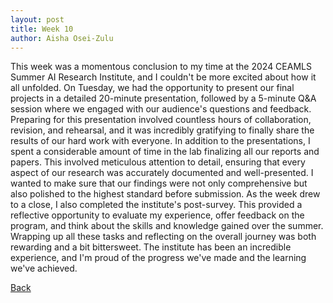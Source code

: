 ```yaml
---
layout: post
title: Week 10
author: Aisha Osei-Zulu
---
```


This week was a momentous conclusion to my time at the 2024 CEAMLS Summer AI Research Institute, and I couldn't be more excited about how it all unfolded. On Tuesday, we had the opportunity to present our final projects in a detailed 20-minute presentation, followed by a 5-minute Q&A session where we engaged with our audience's questions and feedback. Preparing for this presentation involved countless hours of collaboration, revision, and rehearsal, and it was incredibly gratifying to finally share the results of our hard work with everyone. In addition to the presentations, I spent a considerable amount of time in the lab finalizing all our reports and papers. This involved meticulous attention to detail, ensuring that every aspect of our research was accurately documented and well-presented. I wanted to make sure that our findings were not only comprehensive but also polished to the highest standard before submission. As the week drew to a close, I also completed the institute's post-survey. This provided a reflective opportunity to evaluate my experience, offer feedback on the program, and think about the skills and knowledge gained over the summer. Wrapping up all these tasks and reflecting on the overall journey was both rewarding and a bit bittersweet. The institute has been an incredible experience, and I'm proud of the progress we've made and the learning we've achieved.

[Back](./)

